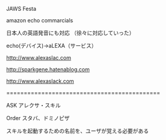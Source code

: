 ﻿JAWS Festa

amazon echo commarcials

日本人の英語発音にも対応
（徐々に対応していった）


echo(デバイス)→aLEXA（サービス）


http://www.alexaslac.com

http://sparkgene.hatenablog.com

http://www.alexaslack.com


============================================

ASK
アレクサ・スキル

Order スタバ、ドミノピザ


スキルを起動するための名前を、ユーザが覚える必要がある







